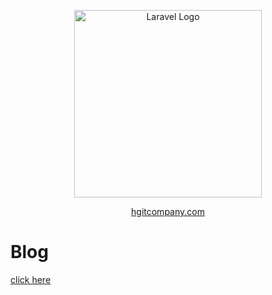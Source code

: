 <p align="center"><a href="https://laravel.com" target="_blank"><img src="https://hgitcompany.com/public/assets/img/logos/logo.png" width="300" alt="Laravel Logo"></a></p>

<p align="center">
<a href="https://hgitcompany.com">hgitcompany.com</a>
</p>

# Blog
<a href="https://hgitcompany.com/blog/how-to-implement-google-login-in-laravel">click here</a>

